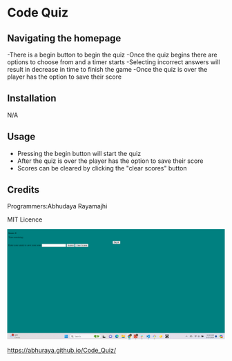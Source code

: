 # Code Quiz

## Navigating the homepage

-There is a begin button to begin the quiz
-Once the quiz begins there are options to choose from and a timer starts
-Selecting incorrect answers will result in decrease in time to finish the game
-Once the quiz is over the player has the option to save their score
## Installation

N/A

## Usage

- Pressing the begin button will start the quiz
- After the quiz is over the player has the option to save their score
- Scores can be cleared by clicking the "clear scores" button


## Credits

Programmers:Abhudaya Rayamajhi

MIT Licence

![code quiz image](<image/Code Quiz.png>)

https://abhuraya.github.io/Code_Quiz/